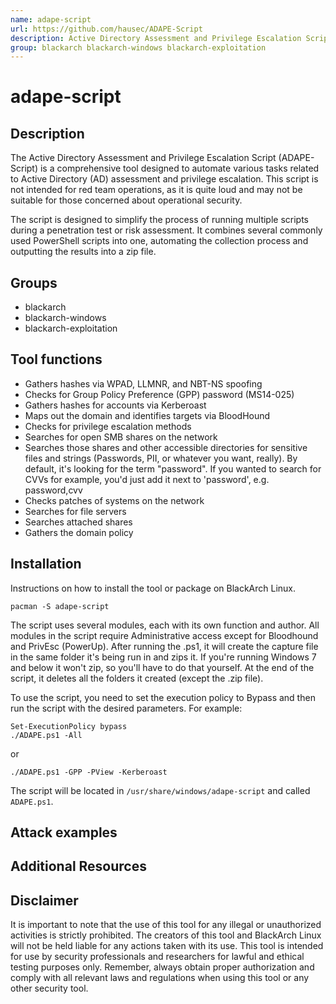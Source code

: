 ```yaml
---
name: adape-script
url: https://github.com/hausec/ADAPE-Script
description: Active Directory Assessment and Privilege Escalation Script.
group: blackarch blackarch-windows blackarch-exploitation
---
```


# adape-script

## Description
The Active Directory Assessment and Privilege Escalation Script (ADAPE-Script) is a comprehensive tool designed to automate various tasks related to Active Directory (AD) assessment and privilege escalation. This script is not intended for red team operations, as it is quite loud and may not be suitable for those concerned about operational security.

The script is designed to simplify the process of running multiple scripts during a penetration test or risk assessment. It combines several commonly used PowerShell scripts into one, automating the collection process and outputting the results into a zip file.

## Groups
- blackarch
- blackarch-windows
- blackarch-exploitation

## Tool functions

- Gathers hashes via WPAD, LLMNR, and NBT-NS spoofing
- Checks for Group Policy Preference (GPP) password (MS14-025)
- Gathers hashes for accounts via Kerberoast
- Maps out the domain and identifies targets via BloodHound
- Checks for privilege escalation methods
- Searches for open SMB shares on the network
- Searches those shares and other accessible directories for sensitive files and strings (Passwords, PII, or whatever you want, really). By default, it's looking for the term "password". If you wanted to search for CVVs for example, you'd just add it next to 'password', e.g. password,cvv
- Checks patches of systems on the network
- Searches for file servers
- Searches attached shares
- Gathers the domain policy

## Installation
Instructions on how to install the tool or package on BlackArch Linux.

```
pacman -S adape-script
```

The script uses several modules, each with its own function and author. All modules in the script require Administrative access except for Bloodhound and PrivEsc (PowerUp). After running the .ps1, it will create the capture file in the same folder it's being run in and zips it. If you're running Windows 7 and below it won't zip, so you'll have to do that yourself. At the end of the script, it deletes all the folders it created (except the .zip file).

To use the script, you need to set the execution policy to Bypass and then run the script with the desired parameters. For example:
```
Set-ExecutionPolicy bypass
./ADAPE.ps1 -All
```
or
```
./ADAPE.ps1 -GPP -PView -Kerberoast
```
The script will be located in `/usr/share/windows/adape-script` and called `ADAPE.ps1`.

## Attack examples


## Additional Resources


## Disclaimer
It is important to note that the use of this tool for any illegal or unauthorized activities is strictly prohibited. The creators of this tool and BlackArch Linux will not be held liable for any actions taken with its use. This tool is intended for use by security professionals and researchers for lawful and ethical testing purposes only. Remember, always obtain proper authorization and comply with all relevant laws and regulations when using this tool or any other security tool.

